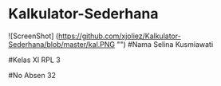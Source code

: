 # Kalkulator-Sederhana
![ScreenShot] (https://github.com/xjoliez/Kalkulator-Sederhana/blob/master/kal.PNG "")
#Nama
Selina Kusmiawati

#Kelas
XI RPL 3

#No Absen
32
